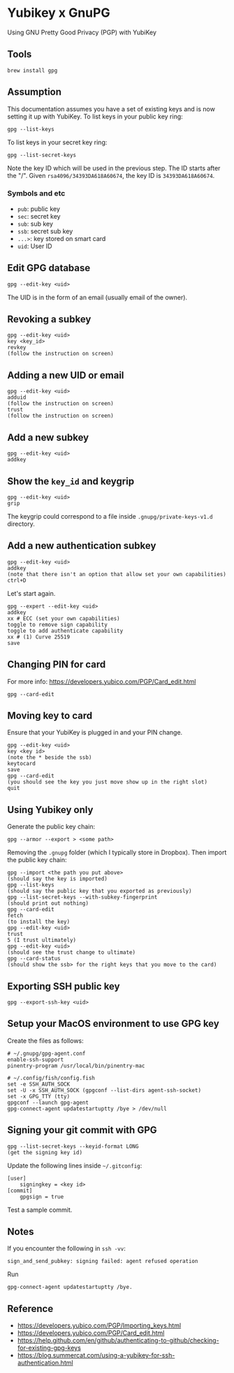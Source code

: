 # Yubikey x GnuPG

Using GNU Pretty Good Privacy (PGP) with YubiKey

## Tools

    brew install gpg

## Assumption

This documentation assumes you have a set of existing keys and is now setting it up with YubiKey.
To list keys in your public key ring:
    
    gpg --list-keys

To list keys in your secret key ring: 
    
    gpg --list-secret-keys
    
Note the key ID which will be used in the previous step.
The ID starts after the "/". Given `rsa4096/34393DA618A60674`, the key ID is `34393DA618A60674`.
    
### Symbols and etc

- `pub`: public key
- `sec`: secret key
- `sub`: sub key 
- `ssb`: secret sub key
- `...>`: key stored on smart card
- `uid`: User ID

## Edit GPG database

    gpg --edit-key <uid>
    
The UID is in the form of an email (usually email of the owner).

## Revoking a subkey

    gpg --edit-key <uid>
    key <key_id>
    revkey
    (follow the instruction on screen)
    
## Adding a new UID or email

    gpg --edit-key <uid>
    adduid
    (follow the instruction on screen)
    trust
    (follow the instruction on screen)
    
## Add a new subkey

    gpg --edit-key <uid>
    addkey
   
## Show the `key_id` and keygrip

    gpg --edit-key <uid>
    grip
    
The keygrip could correspond to a file inside `.gnupg/private-keys-v1.d` directory.

## Add a new authentication subkey

    gpg --edit-key <uid>
    addkey
    (note that there isn't an option that allow set your own capabilities)
    ctrl+D
    
Let's start again.

    gpg --expert --edit-key <uid>
    addkey
    xx # ECC (set your own capabilities)
    toggle to remove sign capability
    toggle to add authenticate capability
    xx # (1) Curve 25519
    save
    
## Changing PIN for card

For more info: https://developers.yubico.com/PGP/Card_edit.html

    gpg --card-edit
      
  
## Moving key to card

Ensure that your YubiKey is plugged in and your PIN change.

    gpg --edit-key <uid>
    key <key id>
    (note the * beside the ssb)
    keytocard
    save
    gpg --card-edit
    (you should see the key you just move show up in the right slot)
    quit
    
## Using Yubikey only

Generate the public key chain:

    gpg --armor --export > <some path>

Removing the `.gnupg` folder (which I typically store in Dropbox).
Then import the public key chain:

    gpg --import <the path you put above>
    (should say the key is imported)
    gpg --list-keys
    (should say the public key that you exported as previously)
    gpg --list-secret-keys --with-subkey-fingerprint
    (should print out nothing)
    gpg --card-edit
    fetch
    (to install the key)
    gpg --edit-key <uid>
    trust
    5 (I trust ultimately)
    gpg --edit-key <uid>
    (should see the trust change to ultimate)
    gpg --card-status
    (should show the ssb> for the right keys that you move to the card)
    
## Exporting SSH public key

    gpg --export-ssh-key <uid>
    
## Setup your MacOS environment to use GPG key
    
Create the files as follows:
    
    # ~/.gnupg/gpg-agent.conf
    enable-ssh-support
    pinentry-program /usr/local/bin/pinentry-mac
    
    # ~/.config/fish/config.fish
    set -e SSH_AUTH_SOCK
    set -U -x SSH_AUTH_SOCK (gpgconf --list-dirs agent-ssh-socket)
    set -x GPG_TTY (tty)
    gpgconf --launch gpg-agent
    gpg-connect-agent updatestartuptty /bye > /dev/null
    
## Signing your git commit with GPG

    gpg --list-secret-keys --keyid-format LONG
    (get the signing key id)
    
Update the following lines inside `~/.gitconfig`:

    [user]
    	signingkey = <key id>
    [commit]
    	gpgsign = true

Test a sample commit.

## Notes

If you encounter the following in `ssh -vv`:

    sign_and_send_pubkey: signing failed: agent refused operation
    
Run 
    
    gpg-connect-agent updatestartuptty /bye.
    
    
## Reference

- https://developers.yubico.com/PGP/Importing_keys.html
- https://developers.yubico.com/PGP/Card_edit.html
- https://help.github.com/en/github/authenticating-to-github/checking-for-existing-gpg-keys
- https://blog.summercat.com/using-a-yubikey-for-ssh-authentication.html